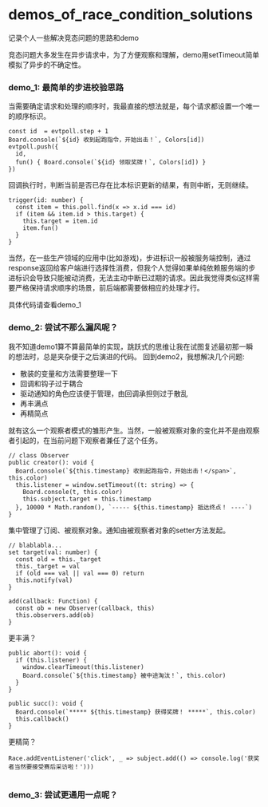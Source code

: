 # demos_of_race_condition_solutions
记录个人一些解决竞态问题的思路和demo

竞态问题大多发生在异步请求中，为了方便观察和理解，demo用setTimeout简单模拟了异步的不确定性。

### demo_1: 最简单的步进校验思路
当需要确定请求和处理的顺序时，我最直接的想法就是，每个请求都设置一个唯一的顺序标识。
```
const id  = evtpoll.step + 1
Board.console(`${id} 收到起跑指令，开始出击！`, Colors[id])
evtpoll.push({
  id,
  fun() { Board.console(`${id} 领取奖牌！`, Colors[id]) }
})
```
回调执行时，判断当前是否已存在比本标识更新的结果，有则中断，无则继续。

```
trigger(id: number) {
  const item = this.poll.find(x => x.id === id)
  if (item && item.id > this.target) {
    this.target = item.id
    item.fun()
  }
}
```
当然，在一些生产领域的应用中(比如游戏)，步进标识一般被服务端控制，通过response返回给客户端进行选择性消费，但我个人觉得如果单纯依赖服务端的步进标识会导致只能被动消费，无法主动中断已过期的请求。因此我觉得类似这样需要严格保持请求顺序的场景，前后端都需要做相应的处理才行。

具体代码请查看demo_1

### demo_2: 尝试不那么漏风呢？

我不知道demo1算不算最简单的实现，跳跃式的思维让我在试图复述最初那一瞬的想法时，总是夹杂便于之后演进的代码。
回到demo2，我想解决几个问题:

- 散装的变量和方法需要整理一下
- 回调和钩子过于耦合
- 驱动通知的角色应该便于管理，由回调承担则过于散乱
- 再丰满点
- 再精简点

就有这么一个观察者模式的雏形产生。当然，一般被观察对象的变化并不是由观察者引起的，在当前问题下观察者兼任了这个任务。

```
// class Observer
public creator(): void {
  Board.console(`${this.timestamp} 收到起跑指令，开始出击！</span>`, this.color)
  this.listener = window.setTimeout((t: string) => {
    Board.console(t, this.color)
    this.subject.target = this.timestamp
  }, 10000 * Math.random(), `----- ${this.timestamp} 抵达终点！ ----`)
}
```

集中管理了订阅、被观察对象。通知由被观察者对象的setter方法发起。

```
// blablabla...
set target(val: number) {
  const old = this._target
  this._target = val
  if (old === val || val === 0) return
  this.notify(val)
}

add(callback: Function) {
  const ob = new Observer(callback, this)
  this.observers.add(ob)
}

```

更丰满？
```
public abort(): void {
  if (this.listener) {
    window.clearTimeout(this.listener)
    Board.console(`${this.timestamp} 被中途淘汰！`, this.color)
  }
}

public succ(): void {
  Board.console(`***** ${this.timestamp} 获得奖牌！ *****`, this.color)
  this.callback()
}
```

更精简？
```
Race.addEventListener('click', _ => subject.add(() => console.log('获奖者当然要接受赛后采访啦！')))
  
```

### demo_3: 尝试更通用一点呢？

